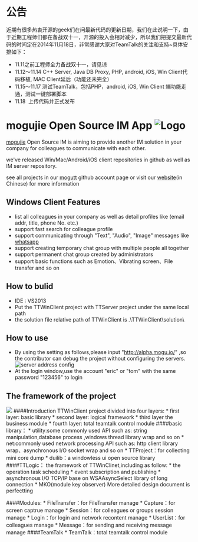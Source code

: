 # 公告
近期有很多热衷开源的geek们在问最新代码的更新日期，我们在此说明一下，由于近期工程师们都在备战双十一，开源的投入会相对减少，所以我们把提交最新代码的时间定在2014年11月18日，非常感谢大家对TeamTalk的关注和支持~具体安排如下：
* 11.11之前工程师全力备战双十一，请见谅
* 11.12～11.14 C++ Server, Java DB Proxy, PHP, android, iOS, Win Client代码移植, MAC Client延后（功能还未完全）
* 11.15～11.17 测试TeamTalk，包括PHP，android, iOS, Win Client 端功能走通，测试一键部署脚本
* 11.18  上传代码并正式发布

# mogujie Open Source IM App  ![Logo](https://avatars2.githubusercontent.com/u/8542441?v=2&s=200)

[mogujie](http://www.mogujie.com) Open Source IM is aiming to provide another IM solution in your company for colleagues to communicate with each other. 

we've released Win/Mac/Android/iOS  client repositories in github as well as IM server repository.

see all projects in our [mogutt](https://github.com/mogutt) github account page or visit our [website](http://tt.mogu.io/)(in Chinese) for more information

## Windows Client Features
* list all colleagues in your company as well as detail profiles like (email addr, title, phone No. etc.)
* support fast search for colleague profile
* support communicating through "Text", "Audio", "Image" messages like [whatsapp](http://www.whatsapp.com/) 
* support creating temporary chat group with multiple people all together
* support permanent chat group created by administrators
* support basic functions such as Emotion、Vibrating screen、File transfer and so on

## How to bulid
* IDE : VS2013
* Put the TTWinClient project with TTServer project under the same local path
* the solution file relative path of TTWinClient is .\TTWinClient\solution\

## How to use
* By using the setting as follows,please input "http://alpha.mogu.io/" ,so the contributor can debug the project without configuring the servers.
  ![server address config](http://s7.mogucdn.com/b7/pic/141011/8dxwb_ieygmmjymm3dinlemmytambqgiyde_300x120.jpg_468x468.jpg)
* At the login window,use the account "eric" or "tom" with the same password "123456" to login

## The framework of the project
![](http://s8.mogucdn.com/b7/pic/140928/nb8ca_ieydonjsge2tmmrzmmytambqgiyde_803x546.jpg)
####Introduction
    TTWinClient project divided into four layers:
    * first layer:  basic library
    * second layer: logical framework
    * third layer   the business module
    * fourth layer: total teamtalk control module
####basic library：
    * utility:some commonly used API such as: string manipulation,database process ,windows thread library wrap and so on
    * net:commonly used network processing API such as: http client library wrap、asynchronous I/O socket wrap and so on
    * TTProject：for collecting mini core dump
    * duilib：a windowless ui open source library
####TTLogic：
    the framework of TTWinClinet,including as follow:
    * the operation task scheduling 
    * event subscription and publishing
    * asynchronous I/O TCP/IP base on WSAAsyncSelect library of long connection
    * MKO(module key observer) 
    More detailed design document is perfectting

####Modules:
    * FileTransfer：for FileTransfer manage
    * Capture：for screen captrue manage
    * Session：for colleagues or groups session manage
    * Login：for login and network recontent manage
    * UserList：for colleagues manage
    * Message：for sending and receiving message manage
####TeamTalk
    * TeamTalk：total teamtalk control module
    
    
